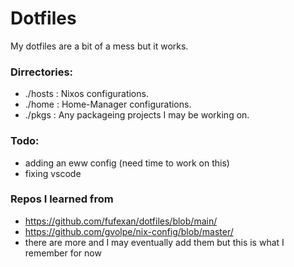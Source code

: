 # Dotfiles
My dotfiles are a bit of a mess but it works.

### Dirrectories:
- ./hosts : Nixos configurations.
- ./home : Home-Manager configurations.
- ./pkgs : Any packageing projects I may be working on.

### Todo:
- adding an eww config (need time to work on this)
- fixing vscode

### Repos I learned from
- https://github.com/fufexan/dotfiles/blob/main/
- https://github.com/gvolpe/nix-config/blob/master/
- there are more and I may eventually add them but this is what I remember for now
